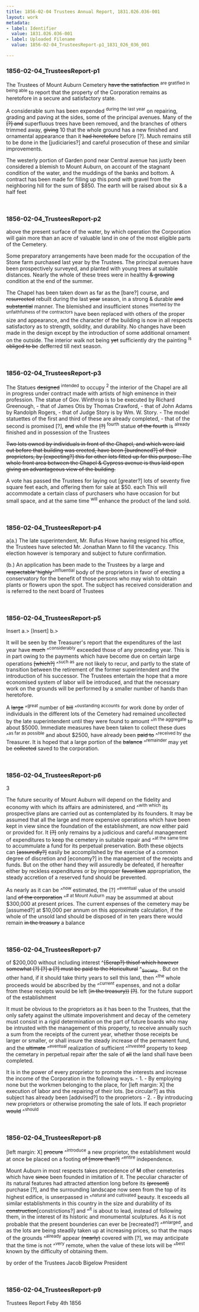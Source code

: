 ```yaml
---
title: 1856-02-04 Trustees Annual Report, 1831.026.036-001
layout: work
metadata:
- label: Identifier
  value: 1831.026.036-001
- label: Uploaded Filename
  value: 1856-02-04_TrusteesReport-p1_1831_026_036_001

---
```

<div class="pages">
<div id="page-1762475">
<h3><a name="page-1762475">1856-02-04_TrusteesReport-p1</a></h3>
<div class="page-content">
<p>The Trustees of Mount Auburn<span class='line-break'> </span>Cemetery <del>have the satisfaction</del> <sup>are gratified in being able</sup> to report<span class='line-break'> </span>that the property of the Corporation remains<span class='line-break'> </span>as heretofore in a secure and satisfactory state.</p>
<p>A considerable sum has been expended<span class='line-break'> </span><sup>during the last year</sup> on repairing, grading and paving at the sides,<span class='line-break'> </span>some of the principal avenues.  Many of the<span class='line-break'> </span><del>[?] and</del> superfluous trees have been removed, <span class='line-break'> </span>and the branches of others trimmed away, <del>giving</del> 10<span class='line-break'> </span>that the whole ground has a new finished and<span class='line-break'> </span>ornamental appearance than it <del>had heretofore</del> <span class='line-break'> </span>before [?].  Much remains still to be done in <span class='line-break'> </span>the [judiciaries?] and careful prosecution of these <span class='line-break'> </span>and similar improvements.</p>
<p>The westerly portion of Garden pond<span class='line-break'> </span>near Central avenue has justly been considered a<span class='line-break'> </span>blemish to Mount Auburn, on account of the <span class='line-break'> </span>stagnant condition of the water, and the muddings<span class='line-break'> </span>of the banks and bottom.  A contract has been <span class='line-break'> </span>made for filling up this pond with gravel <span class='line-break'> </span>from the neighboring hill for the sum of $850.<span class='line-break'> </span>The earth will be raised about six &amp; a half feet</p>
</div>
</div>
<br />
<div id="page-1762476">
<h3><a name="page-1762476">1856-02-04_TrusteesReport-p2</a></h3>
<div class="page-content">
<p>above the present surface of the water, by <span class='line-break'> </span>which operation the Corporation will gain more<span class='line-break'> </span>than an acre of valuable land in one of the<span class='line-break'> </span>most eligible parts of the Cemetery.</p>
<p>Some preparatory arrangements have <span class='line-break'> </span>been made for the occupation of the Stone <span class='line-break'> </span>farm purchased last year by the Trustees.<span class='line-break'> </span>The principal avenues have been prospectively<span class='line-break'> </span>surveyed, and planted with young trees at suitable<span class='line-break'> </span>distances.  Nearly the whole of these trees were in <span class='line-break'> </span>healthy <s>&amp; growing</s> condition at the end of the summer.</p>
<p>The Chapel has been taken down as <span class='line-break'> </span>far as the [bare?] course, and <s>resurrected</s> rebuilt during<span class='line-break'> </span>the last <s>year</s> season, in a strong &amp; durable <s>and</s><span class='line-break'> </span><s>substantial</s> manner.  The blemished and insufficient<span class='line-break'> </span>stones <sup>inserted by the unfaithfulness of the contractors</sup> have been replaced with others of the proper<span class='line-break'> </span>size and appearance, and the character of the <span class='line-break'> </span>building is now in all respects satisfactory as to <span class='line-break'> </span>strength, solidity, and durability.  No changes have <span class='line-break'> </span>been made in the design except by the intro<span class='line-break'></span>duction of some additional ornament on the outside.<span class='line-break'> </span>The interior walk not being <s>yet</s> sufficiently dry <span class='line-break'> </span>the painting <sup> is</sup> <s> obliged to be</s> def<s>f</s>erred till next season.</p>
</div>
</div>
<br />
<div id="page-1762477">
<h3><a name="page-1762477">1856-02-04_TrusteesReport-p3</a></h3>
<div class="page-content">
<p>The Statues <del>designed</del> <sup>intended</sup> to occupy <sup>2</sup><span class='line-break'> </span>the interior of the Chapel are all in progress<span class='line-break'> </span>under contract made with artists of high<span class='line-break'> </span>eminence in their profession.  The statue<span class='line-break'> </span>of Gov. Winthrop is to be executed by Richard<span class='line-break'> </span>Greenough, - that of James Otis by Thomas<span class='line-break'> </span>Crawford, - that of John Adams by Randolph<span class='line-break'> </span>Rogers, - that of Judge Story is by Wm. W. <span class='line-break'> </span>Story. - The model statuettes of the first <span class='line-break'> </span>and third of these are already completed, - <span class='line-break'> </span>that of the second is promised [?], <del>and</del> while the<span class='line-break'> </span><del>[?]</del> <sup>fourth</sup> statue <del>of the fourth</del> is <sup>already</sup> finished and in <span class='line-break'> </span>possession of the Trustees</p>
<p><del> Two lots owned by individuals in front<span class='line-break'> </span>of the Chapel, and which were laid out before that<span class='line-break'> </span>building was erected, have been [burdnened?] of <span class='line-break'> </span>their proprietors, by [expecting?] this for other <span class='line-break'> </span>lots fitted up for this purpose.  The whole <span class='line-break'> </span>front area between the Chapel &amp; Cypress avenue is <span class='line-break'> </span>thus laid open giving an advantageous view of <span class='line-break'> </span>the building.</del></p>
<p>A vote has passed the Trustees for <span class='line-break'> </span>laying out [greater?] lots of seventy five square feet<span class='line-break'> </span>each, and offering them for sale at $50. each<span class='line-break'> </span>This will accommodate a certain class of purchasers<span class='line-break'> </span>who have occasion for but small space, and at the<span class='line-break'> </span>same time <sup>will</sup> enhance the product of the land sold.</p>
</div>
</div>
<br />
<div id="page-1762478">
<h3><a name="page-1762478">1856-02-04_TrusteesReport-p4</a></h3>
<div class="page-content">
<p>a(a.)  The late superintendent, Mr. Rufus<span class='line-break'> </span>Howe having resigned his office, the Trustees<span class='line-break'> </span>have selected Mr. Jonathan Mann to fill the<span class='line-break'> </span>vacancy.  This election however is temporary<span class='line-break'> </span>and subject to future confirmation.</p>
<p>(b.)  An application has been made<span class='line-break'> </span>to the Trustees by a large and <del>respectable</del>^<del>highly</del>^<sup>influential</sup><span class='line-break'> </span>body of the proprietors in favor of erecting<span class='line-break'> </span>a conservatory for the benefit of those persons <span class='line-break'> </span>who may wish to obtain plants or flowers<span class='line-break'> </span>upon the spot.  The subject has received <span class='line-break'> </span>consideration and is referred to the next<span class='line-break'> </span>board of Trustees</p>
</div>
</div>
<br />
<div id="page-1762479">
<h3><a name="page-1762479">1856-02-04_TrusteesReport-p5</a></h3>
<div class="page-content">
<p>Insert a.><span class='line-break'> </span>[Insert] b.></p>
<p>It will be seen by the Treasurer's<span class='line-break'> </span>report that the expenditures of the last year<span class='line-break'> </span>have <del>much</del> ^<sup>considerably</sup> exceeded those of any preceding year.<span class='line-break'> </span>This is in part owing to the payments which have<span class='line-break'> </span>become due on certain large operations <del>[which?]</del> ^<sup>such as</sup> are<span class='line-break'> </span>not likely to recur, and partly to the state of trans<span class='line-break'></span>ition between the retirement of the former superintendent<span class='line-break'> </span>and the introduction of his successor.  The Trustees<span class='line-break'> </span>entertain the hope that a more economised system <span class='line-break'> </span>of labor will be introduced, and that the necessary <span class='line-break'> </span>work on the grounds will be performed by a smaller<span class='line-break'> </span>number of hands than heretofore.</p>
<p>A <del>large</del> ^<sup>great</sup> number of <del>bill</del> ^<sup>oustanding accounts</sup> for work done<span class='line-break'> </span>by order of individuals in the different lots of the <span class='line-break'> </span>Cemetery had remained uncollected by the late<span class='line-break'> </span>superintendent until they were found to amount ^<sup>in the aggregate</sup> to <span class='line-break'> </span>about $5000.  Immediate measures have been<span class='line-break'> </span>taken to collect these dues ^<sup>as far as possible</sup> and about $2500,<span class='line-break'> </span>have already been <del>paid to</del> ^<sup>received by</sup> the Treasurer.  It is <span class='line-break'> </span>hoped that a large portion of the <del>balance</del> ^<sup>remainder</sup> may <span class='line-break'> </span>yet be <del>collected</del> saved to the corporation.</p>
</div>
</div>
<br />
<div id="page-1762480">
<h3><a name="page-1762480">1856-02-04_TrusteesReport-p6</a></h3>
<div class="page-content">
<p>3</p>
<p>The future security of Mount Auburn<span class='line-break'> </span>will depend on the fidelity and economy with<span class='line-break'> </span>which its affairs are administered, and ^<sup>with which</sup> its prospective plans<span class='line-break'> </span>are carried out as contemplated by its founders.<span class='line-break'> </span>It may be assumed that all the large and more<span class='line-break'> </span>expensive operations which have been kept in view <span class='line-break'> </span>since the foundation of the establishment, are now <span class='line-break'> </span>either paid or provided for.  It <del>[?]</del> only remains<span class='line-break'> </span>by a judicious and careful management of <span class='line-break'> </span>expenditures to keep the cemetery in suitable repair<span class='line-break'> </span>and ^<sup>at the same time</sup> to accummulate a fund for its perpetual preser<span class='line-break'></span>vation.  Both these objects can <del>[assuredly?]</del> easily be accom<span class='line-break'></span>plished by the exercise of a common degree of <span class='line-break'> </span>discretion and [economy?] in the management of the<span class='line-break'> </span>receipts and funds.  But on the other hand<span class='line-break'> </span>they will assuredly be defeated, if hereafter either<span class='line-break'> </span>by reckless expenditures or by improper <del>favoritism</del> appropriation,<span class='line-break'> </span>the steady accretion of a reserved fund should<span class='line-break'> </span>be prevented.</p>
<p>As nearly as it can be ^<sup>now</sup> estimated, the <span class='line-break'> </span>[?] ^<sup>eventual</sup> value of the unsold land <del>of the corporation</del> ^<sup># at Mount Auburn</sup><span class='line-break'> </span>may be assummed  at about $300,000 at <span class='line-break'> </span>present prices.  The current expenses of the <span class='line-break'> </span>cemetery may be [assumed?] at $10,000 per annum<span class='line-break'> </span>on this approximate calculation, if the whole of the <span class='line-break'> </span>unsold land should be disposed of in ten years<span class='line-break'> </span>there would remain <del>in the treasury</del> a balance</p>
</div>
</div>
<br />
<div id="page-1762481">
<h3><a name="page-1762481">1856-02-04_TrusteesReport-p7</a></h3>
<div class="page-content">
<p>of $200,000 without including interest ^<del>[Scrap?} this</del><del>of which however somewhat [?] [?] a [?] must be paid to the Horicultural</del> ^<del><sub>Society.</sub></del> .  But on <span class='line-break'> </span>the other hand, if it should take thirty years to<span class='line-break'> </span>sell this land, then ^<sup>the</sup> whole proceeds would be<span class='line-break'> </span>abscribed by the ^<sup>current</sup> expenses, and not a dollar<span class='line-break'> </span>from these receipts would be left (<del>in the treasury))</del><span class='line-break'> </span><del>[?]</del>. for the future support of the establishment</p>
<p>It must be obvious to the proprietors<span class='line-break'> </span>as it has been to the Trustees, that the only<span class='line-break'> </span>safety against the ultimate impoverishment and<span class='line-break'> </span>decay of the cemetery must consist in a rigid <span class='line-break'> </span>determination on the part of future boards who may<span class='line-break'> </span>be intrusted with the management of this property,<span class='line-break'> </span>to receive annually such a sum from the receipts<span class='line-break'> </span>of the current year, whether those receipts be larger<span class='line-break'> </span>or smaller, or shall insure the steady increase<span class='line-break'> </span>of the permanent fund, and the <del>ultimate</del> ^<sup>eventual</sup> realization<span class='line-break'> </span>of sufficient ^<sup>invested</sup> property to keep the cemetary in perpetual <span class='line-break'> </span>repair after the sale of <del>all</del> the land shall have<span class='line-break'> </span>been completed.</p>
<p>It is in the power of every proprietor to<span class='line-break'> </span>promote the interests and increase the income of the<span class='line-break'> </span>Corporation in the following ways. - 1. - By employing<span class='line-break'> </span>none but the workmen belonging to the place, for <span class='line-break'> </span>[left margin: X] the execution of labor and the repairing of their lots.<span class='line-break'> </span>[be circular?] as this subject has already been [addvised?] to the proprietors <span class='line-break'> </span>-  2. - By introducing new proprietors or otherwise<span class='line-break'> </span>promoting the sale of lots.  If each proprietor <del>would</del> ^<sup>should</sup></p>
</div>
</div>
<br />
<div id="page-1762482">
<h3><a name="page-1762482">1856-02-04_TrusteesReport-p8</a></h3>
<div class="page-content">
<p>[left margin: X]  <del>procure</del> ^<sup>introduce</sup> a new proprietor, the establishment would <span class='line-break'> </span>at once be placed on a footing <del>of [more than?]</del> ^<sup>entire</sup><span class='line-break'> </span>independence.</p>
<p>Mount Auburn in most respects takes<span class='line-break'> </span>precedence of <del>M</del> other cemeteries which have<span class='line-break'> </span><del>since</del> been founded in imitation of it.  The <span class='line-break'> </span>peculiar character of its natural features had attracted<span class='line-break'> </span>attention long before its <del>(present)</del> purchase [?], and the <span class='line-break'> </span>surrounding landscape now seen from the top of<span class='line-break'> </span>its highest edifice, is unserpassed in ^<sup>natural and cultivated</sup> beauty.<span class='line-break'> </span>It exceeds all similar establishments in this country <span class='line-break'> </span>in the size and durability of its <del>construction</del>[constrictions?]<span class='line-break'> </span>and ^<sup>it</sup> is about to lead, instead of following them, <span class='line-break'> </span>in the interest of its historic and monumental<span class='line-break'> </span>sculptures.  As it is not probable that the present<span class='line-break'> </span>bounderies can ever be [recreated?] ^<sup>enlarged</sup>, and as the lots <span class='line-break'> </span>are being steadily taken up at increasing prices, <span class='line-break'> </span>so that the maps of the grounds ^<sup>already</sup> appear <del>(nearly)</del><span class='line-break'> </span>covered with [?], we may anticipate that the<span class='line-break'> </span>time is not ^<sup>very</sup> remote, when the value of these<span class='line-break'> </span>lots will be ^<sup>best </sup>known by the difficulty of obtaining<span class='line-break'> </span>them.</p>
<p>by order of the Trustees<span class='line-break'> </span>Jacob Bigelow<span class='line-break'> </span>President</p>
</div>
</div>
<br />
<div id="page-1762483">
<h3><a name="page-1762483">1856-02-04_TrusteesReport-p9</a></h3>
<div class="page-content">
<p>Trustees Report<span class='line-break'> </span>Feby 4th 1856</p>
</div>
</div>
<br />
</div>
